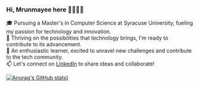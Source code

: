 ### Hi, Mrunmayee here 🙋‍♀️👩‍💻
🎓 Pursuing a Master's in Computer Science at Syracuse University, fueling my passion for technology and innovation.                                                           
🚀 Thriving on the possibilities that technology brings, I'm ready to contribute to its advancement.                                            
🌱 An enthusiastic learner, excited to unravel new challenges and contribute to the tech community.                        
📫 Let's connect on [LinkedIn](https://www.linkedin.com/in/mrunmayee-jakate-2a15711bb/) to share ideas and collaborate! 

[![Anurag's GitHub stats](https://github-readme-stats.vercel.app/api?username=mrunmayee9601&theme=dark&show_icons=true))](https://github.com/anuraghazra/github-readme-stats)



